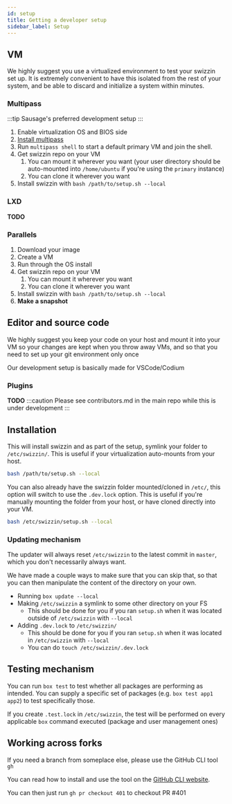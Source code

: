 ```yaml
---
id: setup
title: Getting a developer setup
sidebar_label: Setup
---
```


## VM

We highly suggest you use a virtualized environment to test your swizzin set up. It is extremely convenient to have this isolated from the rest of your system, and be able to discard and initialize a system within minutes.

### Multipass

:::tip Sausage's preferred development setup
:::

1. Enable virtualization OS and BIOS side
1. [Install multipass](https://multipass.run)
1. Run `multipass shell` to start a default primary VM and join the shell.
2. Get swizzin repo on your VM
   1. You can mount it wherever you want (your user directory should be auto-mounted into `/home/ubuntu` if you're using the `primary` instance)
   2. You can clone it wherever you want
3. Install swizzin with `bash /path/to/setup.sh --local`

### LXD

**TODO**

### Parallels

1. Download your image
2. Create a VM
3. Run through the OS install
4. Get swizzin repo on your VM
   1. You can mount it wherever you want
   2. You can clone it wherever you want
5. Install swizzin with `bash /path/to/setup.sh --local`
6. **Make a snapshot**

## Editor and source code

We highly suggest you keep your code on your host and mount it into your VM so your changes are kept when you throw away VMs, and so that you need to set up your git environment only once

Our development setup is basically made for VSCode/Codium

### Plugins

**TODO**
:::caution
Please see contributors.md in the main repo while this is under development
:::

## Installation

This will install swizzin and as part of the setup, symlink your folder to `/etc/swizzin/`. This is useful if your virtualization auto-mounts from your host.

```bash
bash /path/to/setup.sh --local
```

You can also already have the swizzin folder mounted/cloned in `/etc/`, this option will switch to use the `.dev.lock` option. This is useful if you're manually mounting the folder from your host, or have cloned directly into your VM.

```bash
bash /etc/swizzin/setup.sh --local
```

### Updating mechanism

The updater will always reset `/etc/swizzin` to the latest commit in `master`, which you don't necessarily always want.

We have made a couple ways to make sure that you can skip that, so that you can then manipulate the content of the directory on your own.

* Running `box update --local`
* Making `/etc/swizzin` a symlink to some other directory on your FS
    * This should be done for you if you ran `setup.sh` when it was located outside of `/etc/swizzin` with `--local`
* Adding `.dev.lock` to `/etc/swizzin/`
    * This should be done for you if you ran `setup.sh` when it was located in `/etc/swizzin` with `--local`
    * You can do `touch /etc/swizzin/.dev.lock`

## Testing mechanism

You can run `box test` to test whether all packages are performing as intended. You can supply a specific set of packages (e.g. `box test app1 app2`) to test specifically those.

If you create  `.test.lock` in `/etc/swizzin`, the test will be performed on every applicable `box` command executed (package and user management ones)

## Working across forks

If you need a branch from someplace else, please use the GitHub CLI tool `gh`

You can read how to install and use the tool on the [GitHub CLI website](https://cli.github.com/).

You can then just run `gh pr checkout 401` to checkout PR #401
